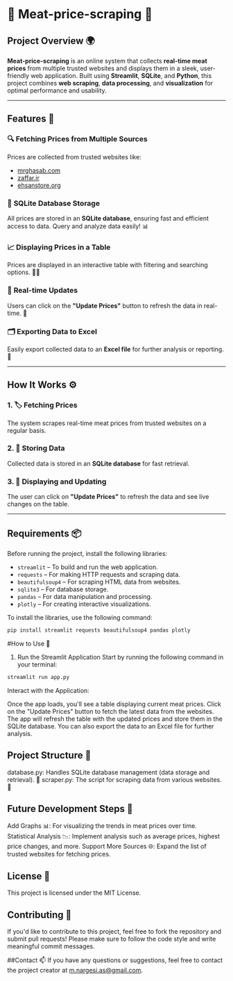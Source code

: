 # 🥩 **Meat-price-scraping** 🥩

## **Project Overview** 🌍

**Meat-price-scraping** is an online system that collects **real-time meat prices** from multiple trusted websites and displays them in a sleek, user-friendly web application. Built using **Streamlit**, **SQLite**, and **Python**, this project combines **web scraping**, **data processing**, and **visualization** for optimal performance and usability.

---

## **Features** 🌟

### 🔍 **Fetching Prices from Multiple Sources**
Prices are collected from trusted websites like:
- [mrghasab.com](https://mrghasab.com)
- [zaffar.ir](https://zaffar.ir)
- [ehsanstore.org](https://ehsanstore.org)

### 💾 **SQLite Database Storage**
All prices are stored in an **SQLite database**, ensuring fast and efficient access to data. Query and analyze data easily! 📊

### 📈 **Displaying Prices in a Table**
Prices are displayed in an interactive table with filtering and searching options. 🧑‍💻

### 🔄 **Real-time Updates**
Users can click on the **"Update Prices"** button to refresh the data in real-time. 📲

### 🗂️ **Exporting Data to Excel**
Easily export collected data to an **Excel file** for further analysis or reporting. 📑

---

## **How It Works** ⚙️

### 1. 🏷️ **Fetching Prices**
The system scrapes real-time meat prices from trusted websites on a regular basis.

### 2. 💾 **Storing Data**
Collected data is stored in an **SQLite database** for fast retrieval.

### 3. 👀 **Displaying and Updating**
The user can click on **"Update Prices"** to refresh the data and see live changes on the table.

---

## **Requirements** 📦

Before running the project, install the following libraries:

- `streamlit` – To build and run the web application.
- `requests` – For making HTTP requests and scraping data.
- `beautifulsoup4` – For scraping HTML data from websites.
- `sqlite3` – For database storage.
- `pandas` – For data manipulation and processing.
- `plotly` – For creating interactive visualizations.

To install the libraries, use the following command:

```bash
pip install streamlit requests beautifulsoup4 pandas plotly
```


#How to Use 🚀
1. Run the Streamlit Application
Start by running the following command in your terminal:

```bash
streamlit run app.py
```

Interact with the Application:

Once the app loads, you'll see a table displaying current meat prices.
Click on the "Update Prices" button to fetch the latest data from the websites.
The app will refresh the table with the updated prices and store them in the SQLite database.
You can also export the data to an Excel file for further analysis.


## **Project Structure** 📂
database.py: Handles SQLite database management (data storage and retrieval). 💾
scraper.py: The script for scraping data from various websites. 🔧


## **Future Development Steps** 🚧
Add Graphs 📊: For visualizing the trends in meat prices over time.
Statistical Analysis 📉: Implement analysis such as average prices, highest price changes, and more.
Support More Sources 🌐: Expand the list of trusted websites for fetching prices.


## **License** 📝
This project is licensed under the MIT License.

## **Contributing** 🤝
If you'd like to contribute to this project, feel free to fork the repository and submit pull requests! Please make sure to follow the code style and write meaningful commit messages.




##Contact 📫
If you have any questions or suggestions, feel free to contact the project creator at m.nargesi.as@gmail.com.
